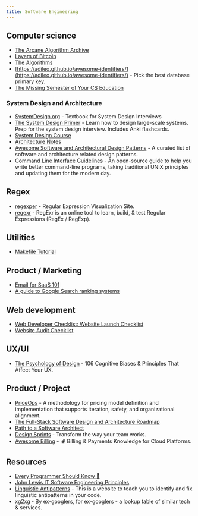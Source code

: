 ```yaml
---
title: Software Engineering
---
```


## Computer science

- [The Arcane Algorithm Archive](https://www.algorithm-archive.org)
- [Layers of Bitcoin](https://layers.trudi.group/)
- [The Algorithms](https://the-algorithms.com/)
- [https://adileo.github.io/awesome-identifiers/](https://adileo.github.io/awesome-identifiers/) - Pick the best database primary key.
- [The Missing Semester of Your CS Education](https://missing.csail.mit.edu/)

### System Design and Architecture

- [SystemDesign.org](https://docs.google.com/document/d/1pOarvQbjzLd9tz5ZuxktyrYsZ41mbWba5_LUeFj65lI/edit) - Textbook for System Design Interviews
- [The System Design Primer](https://github.com/donnemartin/system-design-primer) - Learn how to design large-scale systems. Prep for the system design interview. Includes Anki flashcards.
- [System Design Course](https://github.com/karanpratapsingh/system-design)
- [Architecture Notes](https://architecturenotes.co/)
- [Awesome Software and Architectural Design Patterns](https://github.com/DovAmir/awesome-design-patterns) - A curated list of software and architecture related design patterns.
- [Command Line Interface Guidelines](https://clig.dev/) - An open-source guide to help you write better command-line programs, taking traditional UNIX principles and updating them for the modern day.

## Regex

- [regexper](https://regexper.com) - Regular Expression Visualization Site.
- [regexr](https://regexr.com) - RegExr is an online tool to learn, build, & test Regular Expressions (RegEx / RegExp).

## Utilities

- [Makefile Tutorial](https://makefiletutorial.com/)

## Product / Marketing

- [Email for SaaS 101](https://loops.so/email-for-saas)
- [A guide to Google Search ranking systems](https://developers.google.com/search/docs/appearance/ranking-systems-guide)

## Web development

- [Web Developer Checklist: Website Launch Checklist](https://www.toptal.com/developers/webdevchecklist)
- [Website Audit Checklist](https://audit.bt.ht/)

## UX/UI

- [The Psychology of Design](https://growth.design/psychology) - 106 Cognitive Biases & Principles That Affect Your UX.

## Product / Project

- [PriceOps](https://priceops.org/) - A methodology for pricing model definition and implementation that supports iteration, safety, and organizational alignment.
- [The Full-Stack Software Design and Architecture Roadmap](https://github.com/stemmlerjs/software-design-and-architecture-roadmap)
- [Path to a Software Architect](https://github.com/justinamiller/SoftwareArchitect)
- [Design Sprints](https://designsprintkit.withgoogle.com/) - Transform the way your team works.
- [Awesome Billing](https://github.com/kdeldycke/awesome-billing) - 💰 Billing & Payments Knowledge for Cloud Platforms.

## Resources

- [Every Programmer Should Know 🤔](https://github.com/mtdvio/every-programmer-should-know)
- [John Lewis IT Software Engineering Principles](http://engineering-principles.onejl.uk/)
- [Linguistic Antipatterns](https://www.linguistic-antipatterns.com/) - This is a website to teach you to identify and fix linguistic antipatterns in your code.
- [xg2xg](https://github.com/jhuangtw/xg2xg) - By ex-googlers, for ex-googlers - a lookup table of similar tech & services.
